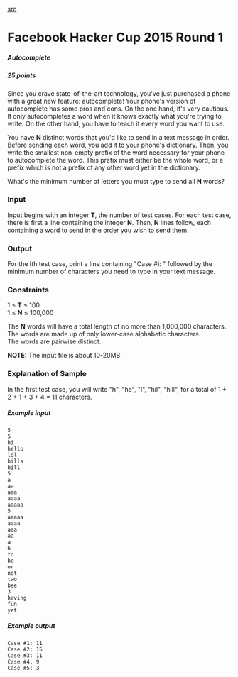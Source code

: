 [src](https://www.facebook.com/hackercup/problems.php?pid=313229895540583&round=344496159068801)

# Facebook Hacker Cup 2015 Round 1

##### Autocomplete

##### 25 points 

Since you crave state-of-the-art technology, you've just purchased a phone
with a great new feature: autocomplete! Your phone's version of autocomplete
has some pros and cons. On the one hand, it's very cautious. It only
autocompletes a word when it knows exactly what you're trying to write. On the
other hand, you have to teach it every word you want to use.

You have **N** distinct words that you'd like to send in a text message in
order. Before sending each word, you add it to your phone's dictionary. Then,
you write the smallest non-empty prefix of the word necessary for your phone
to autocomplete the word. This prefix must either be the whole word, or a
prefix which is not a prefix of any other word yet in the dictionary.

What's the minimum number of letters you must type to send all **N** words?

### Input

Input begins with an integer **T**, the number of test cases. For each test
case, there is first a line containing the integer **N**. Then, **N** lines
follow, each containing a word to send in the order you wish to send them.

### Output

For the **i**th test case, print a line containing "Case #**i**: " followed by
the minimum number of characters you need to type in your text message.

### Constraints

1 ≤ **T** ≤ 100  
1 ≤ **N** ≤ 100,000  

The **N** words will have a total length of no more than 1,000,000 characters.  
The words are made up of only lower-case alphabetic characters.  
The words are pairwise distinct.  

**NOTE:** The input file is about 10-20MB. 

### Explanation of Sample

In the first test case, you will write "h", "he", "l", "hil", "hill", for a
total of 1 + 2 + 1 + 3 + 4 = 11 characters.

##### Example input

```
5
5
hi
hello
lol
hills
hill
5
a
aa
aaa
aaaa
aaaaa
5
aaaaa
aaaa
aaa
aa
a
6
to
be
or
not
two
bee
3
having
fun
yet

```

##### Example output

```
Case #1: 11
Case #2: 15
Case #3: 11
Case #4: 9
Case #5: 3

```
